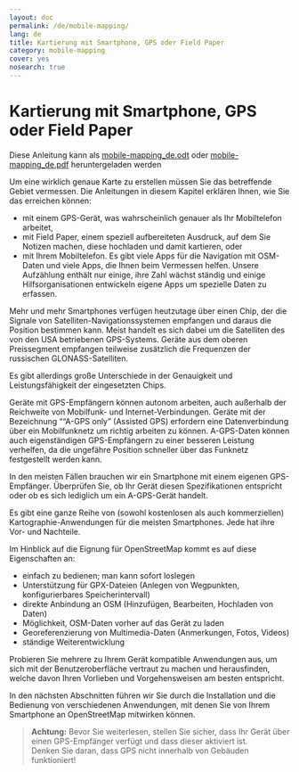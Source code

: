 ```yaml
---
layout: doc
permalink: /de/mobile-mapping/
lang: de
title: Kartierung mit Smartphone, GPS oder Field Paper
category: mobile-mapping
cover: yes
nosearch: true
---
```


Kartierung mit Smartphone, GPS oder Field Paper
=============================

Diese Anleitung kann als [mobile-mapping_de.odt](/files/mobile-mapping_de.odt) oder [mobile-mapping_de.pdf](/files/mobile-mapping_de.pdf) heruntergeladen werden  

Um eine wirklich genaue Karte zu erstellen müssen Sie das betreffende Gebiet vermessen. Die Anleitungen in diesem Kapitel erklären Ihnen, wie Sie das erreichen können:  

- mit einem GPS-Gerät, was wahrscheinlich genauer als Ihr Mobiltelefon arbeitet,  
- mit Field Paper, einem speziell aufbereiteten Ausdruck, auf dem Sie Notizen machen, diese hochladen und damit kartieren, oder  
- mit Ihrem Mobiltelefon. Es gibt viele Apps für die Navigation mit OSM-Daten und viele Apps, die Ihnen beim Vermessen helfen. Unsere Aufzählung enthält nur einige, ihre Zahl wächst ständig und einige Hilfsorganisationen entwickeln eigene Apps um spezielle Daten zu erfassen.  

Mehr und mehr Smartphones verfügen heutzutage über einen Chip, der die Signale von Satelliten-Navigationssystemen empfangen und daraus die Position bestimmen kann. Meist handelt es sich dabei um die Satelliten des von den USA betriebenen GPS-Systems. Geräte aus dem oberen Preissegment empfangen teilweise zusätzlich die Frequenzen der russischen GLONASS-Satelliten.  

Es gibt allerdings große Unterschiede in der Genauigkeit und Leistungsfähigkeit der eingesetzten Chips.  

Geräte mit GPS-Empfängern können autonom arbeiten, auch außerhalb der Reichweite von Mobilfunk- und Internet-Verbindungen. Geräte mit der Bezeichnung ““A-GPS only” (Assisted GPS) erfordern eine Datenverbindung über ein Mobilfunknetz um richtig arbeiten zu können. A-GPS-Daten können auch eigenständigen GPS-Empfängern zu einer besseren Leistung verhelfen, da die ungefähre Position schneller über das Funknetz festgestellt werden kann.  

In den meisten Fällen brauchen wir ein Smartphone mit einem eigenen GPS-Empfänger. Überprüfen Sie, ob Ihr Gerät diesen Spezifikationen entspricht oder ob es sich lediglich um ein A-GPS-Gerät handelt.  

Es gibt eine ganze Reihe von (sowohl kostenlosen als auch kommerziellen) Kartographie-Anwendungen für die meisten Smartphones. Jede hat ihre Vor- und Nachteile.  

Im Hinblick auf die Eignung für OpenStreetMap kommt es auf diese Eigenschaften an:  

- einfach zu bedienen; man kann sofort loslegen  
- Unterstützung für GPX-Dateien (Anlegen von Wegpunkten, konfigurierbares Speicherintervall)  
- direkte Anbindung an OSM (Hinzufügen, Bearbeiten, Hochladen von Daten)  
- Möglichkeit, OSM-Daten vorher auf das Gerät zu laden  
- Georeferenzierung von Multimedia-Daten (Anmerkungen, Fotos, Videos)  
- ständige Weiterentwicklung  

Probieren Sie mehrere zu Ihrem Gerät kompatible Anwendungen aus, um sich mit der Benutzeroberfläche vertraut zu machen und herausfinden, welche davon Ihren Vorlieben und Vorgehensweisen am besten entspricht.

<!-- bisher auskommentiert, weil Tabelle nicht sehr gut aussieht

Empfohlene Anwendungen für Smartphones / PDAs
-----------------------------------------------------

| Anwendung | Benutzung | Android | Blackberry | iOS | Windows |
| ---------------- | :----: | :------: | :--------: | :-----: | :-----: |
| Geopaparazzi | m | O | | | |
| GPS Essentials | m | O | | | |
| MapZen | m:p | O | | O | |
| Open GPS Tracker | m | O | | | |
| OruxMaps | m | O | | | |
| OSMAnd | m:n:p | O | O | D | |
| OSMTracker | m | O | | | O |
| Vespucci | m:f | O | | | |

O - unterstützt, D - in Entwicklung, m - Kartieren, n - Navigation, p - POI Editor, f - Vollständiger Editor

 -->

In den nächsten Abschnitten führen wir Sie durch die Installation und die Bedienung von verschiedenen Anwendungen, mit denen Sie von Ihrem Smartphone an OpenStreetMap mitwirken können.

> **Achtung:** Bevor Sie weiterlesen, stellen Sie sicher, dass Ihr Gerät über einen GPS-Empfänger verfügt und dass dieser aktiviert ist.  
> Denken Sie daran, dass GPS nicht innerhalb von Gebäuden funktioniert!

